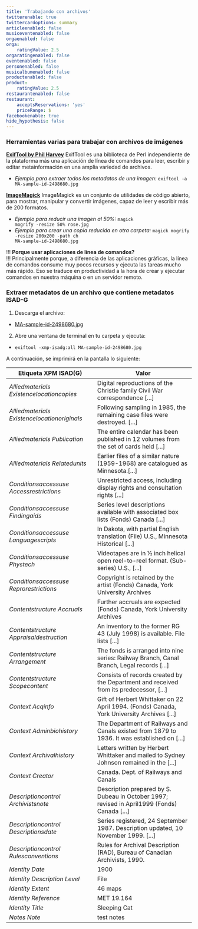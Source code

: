 ```yaml
---
title: 'Trabajando con archivos'
twitterenable: true
twittercardoptions: summary
articleenabled: false
musiceventenabled: false
orgaenabled: false
orga:
    ratingValue: 2.5
orgaratingenabled: false
eventenabled: false
personenabled: false
musicalbumenabled: false
productenabled: false
product:
    ratingValue: 2.5
restaurantenabled: false
restaurant:
    acceptsReservations: 'yes'
    priceRange: $
facebookenable: true
hide_hypothesis: false
---
```


### Herramientas varias para trabajar con archivos de imágenes

**[ExifTool by Phil Harvey](https://exiftool.org/)**
ExifTool es una biblioteca de Perl independiente de la plataforma más una aplicación de línea de comandos para leer, escribir y editar metainformación en una amplia variedad de archivos.

* _Ejemplo para extraer todos los metadatos de una imagen:_ <code>exiftool -a MA-sample-id-2498680.jpg</code>

**[ImageMagick](https://imagemagick.org/)**
ImageMagick es un conjunto de utilidades de código abierto, para mostrar, manipular y convertir imágenes, capaz de leer y escribir más de 200 formatos.

* _Ejemplo para reducir una imagen al 50%:_ <code>magick mogrify -resize 50% rose.jpg</code>
* _Ejemplo para crear una copia reducida en otra carpeta:_ <code>magick mogrify -resize 200x200 -path ch MA-sample-id-2498680.jpg</code>

!!! **Porque usar aplicaciones de línea de comandos?**<br>
!!! Principalmente porque, a diferencia de las aplicaciones gráficas, la línea de comandos consume muy pocos recursos y ejecuta las tareas mucho más rápido. Eso se traduce en productividad a la hora de crear y ejecutar comandos en nuestra máquina o en un servidor remoto.

### Extraer metadatos de un archivo que contiene metadatos ISAD-G 

1. Descarga el archivo: 
*  [MA-sample-id-2498680.jpg](https://docs.museosabiertos.org/editor-de-metadatos/MA-sample-id-2498680.jpg)
2. Abre una ventana de terminal en tu carpeta y ejecuta:
*  <code>exiftool -xmp-isadg:all MA-sample-id-2498680.jpg</code>

A continuación, se imprimirá en la pantalla lo siguiente:

| Etiqueta XPM ISAD(G) | Valor   |
|---|---|
|_Alliedmaterials Existencelocationcopies_    |Digital reproductions of the Christie family Civil War correspondence [...]   |
|_Alliedmaterials Existencelocationoriginals_ |Following sampling in 1985, the remaining case files were destroyed. [...]   |
|_Alliedmaterials Publication_                |The entire calendar has been published in 12 volumes from the set of cards held [...]   |
|_Alliedmaterials Relatedunits_               |Earlier files of a similar nature (1959-1968) are catalogued as Minnesota.[...]   |
|_Conditionsaccessuse Accessrestrictions_     |Unrestricted access, including display rights and consultation rights [...]   |
|_Conditionsaccessuse Findingaids_            |Series level descriptions available with associated box lists (Fonds) Canada [...]   |
|_Conditionsaccessuse Languagescripts_        |In Dakota, with partial English translation (File) U.S., Minnesota Historical [...]   |
|_Conditionsaccessuse Phystech_               |Videotapes are in ½ inch helical open reel-to-reel format. (Sub-series) U.S.,  [...]   |
|_Conditionsaccessuse Reprorestrictions_      |Copyright is retained by the artist (Fonds) Canada, York University Archives   |
|_Contentstructure Accruals_                  |Further accruals are expected (Fonds) Canada, York University Archives   |
|_Contentstructure Appraisaldestruction_      |An inventory to the former RG 43 (July 1998) is available. File lists  [...] |
|_Contentstructure Arrangement_               |The fonds is arranged into nine series: Railway Branch, Canal Branch, Legal records [...] |
|_Contentstructure Scopecontent_              |Consists of records created by the Department and received from its predecessor,  [...] |
|_Context Acqinfo_                            |Gift of Herbert Whittaker on 22 April 1994. (Fonds) Canada, York University Archives [...] |
|_Context Adminbiohistory_                    |The Department of Railways and Canals existed from 1879 to 1936. It was established on  [...] |
|_Context Archivalhistory_                    |Letters written by Herbert Whittaker and mailed to Sydney Johnson remained in the [...] |
|_Context Creator_                            |Canada. Dept. of Railways and Canals |
|_Descriptioncontrol Archivistsnote_          |Description prepared by S. Dubeau in October 1997; revised in April1999 (Fonds) Canada [...] |
|_Descriptioncontrol Descriptionsdate_        |Series registered, 24 September 1987. Description updated, 10 November 1999.  [...] |
|_Descriptioncontrol Rulesconventions_        |Rules for Archival Description (RAD), Bureau of Canadian Archivists, 1990. |
|_Identity Date_                              |1900 |
|_Identity Description Level_                 |File |
|_Identity Extent_                            |46 maps |
|_Identity Reference_                         |MET 19.164 |
|_Identity Title_                             |Sleeping Cat |
|_Notes Note_                                 |test notes |

